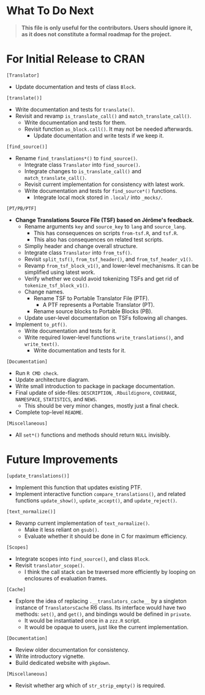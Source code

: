# What To Do Next

> **This file is only useful for the contributors. Users should ignore it, as
> it does not constitute a formal roadmap for the project.**

# For Initial Release to CRAN

`[Translator]`
- Update documentation and tests of class `Block`.

`[translate()]`
- Write documentation and tests for `translate()`.
- Revisit and revamp `is_translate_call()` and `match_translate_call()`.
  - Write documentation and tests for them.
  - Revisit function `as_block.call()`. It may not be needed afterwards.
    - Update documentation and write tests if we keep it.

`[find_source()]`
- Rename `find_translations*()` to `find_source()`.
  - Integrate class `Translator` into `find_source()`.
  - Integrate changes to `is_translate_call()` and `match_translate_call()`.
  - Revisit current implementation for consistency with latest work.
  - Write documentation and tests for `find_source*()` functions.
    - Integrate local mock stored in `.local/` into `_mocks/`.

`[PT/PB/PTF]`
- **Change Translations Source File (TSF) based on Jérôme's feedback.**
  - Rename arguments `key` and `source_key` to `lang` and `source_lang`.
    - This has consequences on scripts `from-tsf.R`, and `tsf.R`.
    - This also has consequences on related test scripts.
  - Simpliy header and change overall structure.
  - Integrate class `Translator` into `from_tsf()`.
  - Revisit `split_tsf()`, `from_tsf_header()`, and `from_tsf_header_v1()`.
  - Revamp `from_tsf_block_v1()`, and lower-level mechanisms. It can be
    simplified using latest work.
  - Verify whether we could avoid tokenizing TSFs and get rid of
    `tokenize_tsf_block_v1()`.
  - Change names.
    - Rename TSF to Portable Translator File (PTF).
      - A PTF represents a Portable Translator (PT).
    - Rename source blocks to Portable Blocks (PB).
  - Update user-level documentation on TSFs following all changes.
- Implement `to_ptf()`.
  - Write documentation and tests for it.
  - Write required lower-level functions `write_translations()`, and
    `write_text()`.
    - Write documentation and tests for it.

`[Documentation]`
- Run `R CMD check`.
- Update architecture diagram.
- Write small introduction to package in package documentation.
- Final update of side-files: `DESCRIPTION`, `.Rbuildignore`, `COVERAGE`,
  `NAMESPACE`, `STATISTICS`, and `NEWS`.
  - This should be very minor changes, mostly just a final check.
- Complete top-level `README`.

`[Miscellaneous]`
- All `set*()` functions and methods should return `NULL` invisibly.

# Future Improvements

`[update_translations()]`
- Implement this function that updates existing PTF.
- Implement interactive function `compare_translations()`, and related
  functions `update_show()`, `update_accept()`, and `update_reject()`.

`[text_normalize()]`
- Revamp current implementation of `text_normalize()`.
  - Make it less reliant on `gsub()`.
  - Evaluate whether it should be done in C for maximum efficiency.

`[Scopes]`
- Integrate scopes into `find_source()`, and class `Block`.
- Revisit `translator_scope()`.
  - I think the call stack can be traversed more efficiently by looping
    on enclosures of evaluation frames.

`[Cache]`
- Explore the idea of replacing `.__translators_cache__` by a singleton
  instance of `TranslatorsCache` R6 class. Its interface would have two methods:
  `set()`, and `get()`, and bindings would be defined in `private`.
  - It would be instantiated once in a `zzz.R` script.
  - It would be opaque to users, just like the current implementation.

`[Documentation]`
- Review older documentation for consistency.
- Write introductory vignette.
- Build dedicated website with `pkgdown`.

`[Miscellaneous]`
- Revisit whether arg which of `str_strip_empty()` is required.
